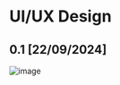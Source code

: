 # UI/UX Design
## 0.1 [22/09/2024]
![image](https://github.com/user-attachments/assets/6e846775-eba9-409d-b793-e8a9717ce549)
